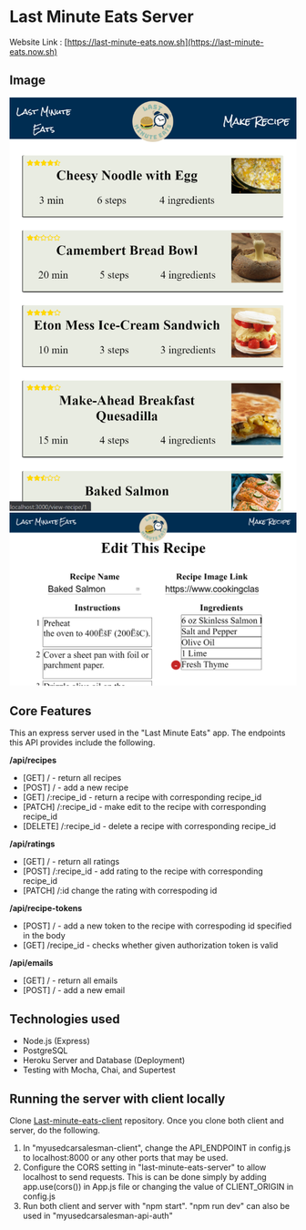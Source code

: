 # **Last Minute Eats Server**

Website Link : [https://last-minute-eats.now.sh](https://last-minute-eats.now.sh)

## Image
![Screenshot1](/images/screenshot1.PNG)
![Screenshot2](/images/screenshot2.PNG)

## Core Features
This an express server used in the "Last Minute Eats" app. 
The endpoints this API provides include the following. 

**/api/recipes**
- [GET] / - return all recipes 
- [POST] / - add a new recipe
- [GET] /:recipe_id - return a recipe with corresponding recipe_id
- [PATCH] /:recipe_id - make edit to the recipe with corresponding recipe_id
- [DELETE] /:recipe_id - delete a recipe with corresponding recipe_id

**/api/ratings**
- [GET] / - return all ratings
- [POST] /:recipe_id - add rating to the recipe with corresponding recipe_id
- [PATCH] /:id change the rating with correspoding id

 **/api/recipe-tokens**
 - [POST] / - add a new token to the recipe with correspoding id specified in the body
 - [GET] /recipe_id - checks whether given authorization token is valid 

 **/api/emails**
 - [GET] / - return all emails
 - [POST] / - add a new email

 ## Technologies used
- Node.js (Express)
- PostgreSQL
- Heroku Server and Database (Deployment)
- Testing with Mocha, Chai, and Supertest

## Running the server with client locally
Clone [Last-minute-eats-client](https://github.com/ddlanf/Last-minutes-eats-client) repository.
Once you clone both client and server, do the following.
1. In "myusedcarsalesman-client", change the API_ENDPOINT in config.js to localhost:8000 or any other ports that may be used.
2. Configure the CORS setting in "last-minute-eats-server" to allow localhost to send requests. This is can be done simply by adding app.use(cors()) in App.js file or changing the value of CLIENT_ORIGIN in config.js  
3. Run both client and server with "npm start". "npm run dev" can also be used in "myusedcarsalesman-api-auth"